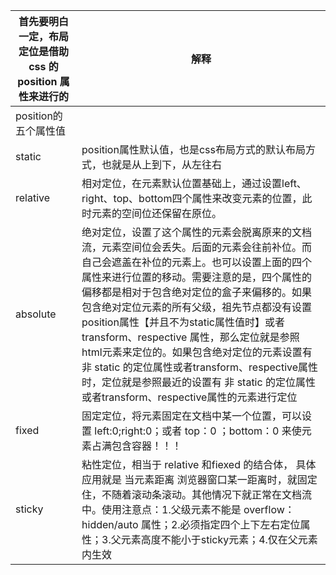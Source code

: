 | 首先要明白一定，布局定位是借助 css 的 position 属性来进行的 | 解释                                                         |
| ----------------------------------------------------------- | ------------------------------------------------------------ |
| position的五个属性值                                        |                                                              |
| static                                                      | position属性默认值，也是css布局方式的默认布局方式，也就是从上到下，从左往右 |
| relative                                                    | 相对定位，在元素默认位置基础上，通过设置left、right、top、bottom四个属性来改变元素的位置，此时元素的空间位还保留在原位。 |
| absolute                                                    | 绝对定位，设置了这个属性的元素会脱离原来的文档流，元素空间位会丢失。后面的元素会往前补位。而自己会遮盖在补位的元素上。也可以设置上面的四个属性来进行位置的移动。需要注意的是，四个属性的偏移都是相对于包含绝对定位的盒子来偏移的。如果包含绝对定位元素的所有父级，祖先节点都没有设置position属性【并且不为static属性值时】或者transform、respective 属性，那么定位就是参照 html元素来定位的。如果包含绝对定位的元素设置有 非 static 的定位属性或者transform、respective属性时，定位就是参照最近的设置有 非 static 的定位属性或者transform、respective属性的元素进行定位 |
| fixed                                                       | 固定定位，将元素固定在文档中某一个位置，可以设置 left:0;right:0；或者 top：0 ；bottom：0 来使元素占满包含容器！！！ |
| sticky                                                      | 粘性定位，相当于 relative 和fiexed 的结合体， 具体应用就是 当元素距离 浏览器窗口某一距离时，就固定住，不随着滚动条滚动。其他情况下就正常在文档流中。使用注意点：1.父级元素不能是 overflow：hidden/auto 属性；2.必须指定四个上下左右定位属性；3.父元素高度不能小于sticky元素；4.仅在父元素内生效 |





